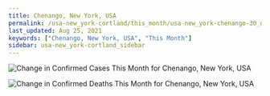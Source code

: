 ```yaml
---
title: Chenango, New York, USA
permalink: /usa-new_york-cortland/this_month/usa-new_york-chenango-30_days.html
last_updated: Aug 25, 2021
keywords: ["Chenango, New York, USA", "This Month"]
sidebar: usa-new_york-cortland_sidebar
---
```


![Change in Confirmed Cases This Month for Chenango, New York, USA](/covid_tracker/images/graphs/usa-new_york-chenango-delta_confirmed-30_days_graph.png)

![Change in Confirmed Deaths This Month for Chenango, New York, USA](/covid_tracker/images/graphs/usa-new_york-chenango-delta_deaths-30_days_graph.png)
